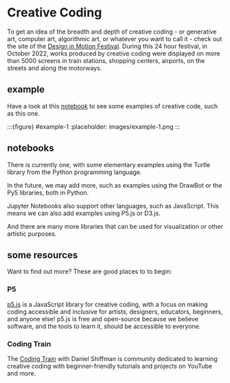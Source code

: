 # Creative Coding

To get an idea of the breadth and depth of creative coding - or generative art, computer art, algorithmic art, or whatever you want to call it - check out the site of the [Design in Motion Festival](https://demofestival.com/). During this 24 hour festival, in October 2022, works produced by creative coding were displayed on more than 5000 screens in train stations, shopping centers, airports, on the streets and along the motorways.

## example

Have a look at this [notebook](examples.ipynb) to see some examples of creative code, such as this one.

:::{figure} #example-1
:placeholder: images/example-1.png
:::

<!-- I first had also this -->
<!-- :name: example-1-Turtle -->
<!-- but that resulted in TWO pictures being displayed -->

<!-- maak hiervan een noot -->
## notebooks

There is currently one, with some elementary examples using the Turtle library from the Python programming language.

In the future, we may add more, such as examples using the DrawBot or the Py5 libraries, both in Python.

Jupyter Notebooks also support other languages, such as JavaScript. This means we can also add examples using P5.js or D3.js.

And there are many more libraries that can be used for visualization or other artistic purposes.

## some resources

Want to find out more? These are good places to to begin:

### P5

[p5.js](https://p5js.org/) is a JavaScript library for creative coding, with a focus on making coding accessible and inclusive for artists, designers, educators, beginners, and anyone else! p5.js is free and open-source because we believe software, and the tools to learn it, should be accessible to everyone.

### Coding Train

The [Coding Train](https://thecodingtrain.com/) with Daniel Shiffman is community dedicated to learning creative coding with beginner-friendly tutorials and projects on YouTube and more.
